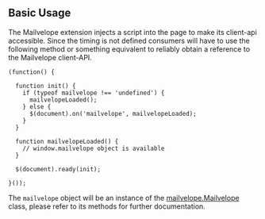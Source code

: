 Basic Usage
-----------
The Mailvelope extension injects a script into the page to make its client-api accessible.
Since the timing is not defined consumers will have to use the following method or something equivalent to reliably obtain a reference to the Mailvelope client-API.
```
(function() {

  function init() {
    if (typeof mailvelope !== 'undefined') {
      mailvelopeLoaded();
    } else {
      $(document).on('mailvelope', mailvelopeLoaded);
    }
  }

  function mailvelopeLoaded() {
    // window.mailvelope object is available
  }

  $(document).ready(init);

}());
```

The `mailvelope` object will be an instance of the [mailvelope.Mailvelope](mailvelope.Mailvelope.html) class, please refer to its methods for further documentation.

